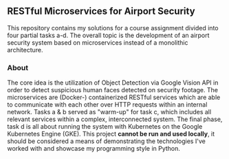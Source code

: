 ## RESTful Microservices for Airport Security

This repository contains my solutions for a course assignment divided into four partial tasks a-d.  The overall topic is the development of an airport security system based on microservices instead of a monolithic architecture. 

### About

The core idea is the utilization of Object Detection via Google Vision API in order to detect suspicious human faces detected on security footage. The microservices are (Docker-) containerized RESTful services which are able to communicate with each other over HTTP requests within an internal network. Tasks a & b served as "warm-up" for task c, which includes all relevant services within a complex, interconnected system. The final phase, task d is all about running the system with Kubernetes on the Google Kubernetes Engine (GKE). This project **cannot be run and used locally**, it should be considered a means of demonstrating the technologies I've worked with and showcase my programming style in Python.
